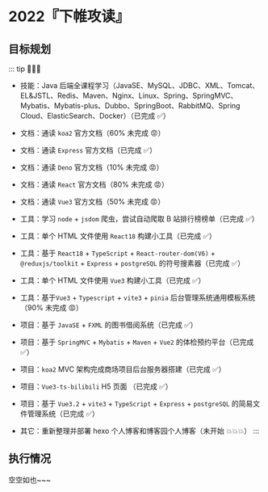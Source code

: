 # 2022『下帷攻读』<Badge text="2022"/>

## 目标规划

::: tip 💬💬💬

- 技能：Java 后端全课程学习（JavaSE、MySQL、JDBC、XML、Tomcat、EL&JSTL、Redis、Maven、Nginx、Linux、Spring、SpringMVC、Mybatis、Mybatis-plus、Dubbo、SpringBoot、RabbitMQ、Spring Cloud、ElasticSearch、Docker）（已完成 ✅）

- 文档：通读 `koa2` 官方文档（60% 未完成 😡）
- 文档：通读 `Express` 官方文档（已完成 ✅）
- 文档：通读 `Deno` 官方文档（10% 未完成 😡）
- 文档：通读 `React` 官方文档（80% 未完成 😡）
- 文档：通读 `Vue3` 官方文档（50% 未完成 😡）

- 工具：学习 `node` + `jsdom` 爬虫，尝试自动爬取 B 站排行榜榜单（已完成 ✅）
- 工具：单个 HTML 文件使用 `React18` 构建小工具（已完成 ✅）
- 工具：基于 `React18` + `TypeScript` + `React-router-dom(V6)` + `@reduxjs/toolkit` + `Express` + `postgreSQL` 的符号搜素器（已完成 ✅）
- 工具：单个 HTML 文件使用 `Vue3` 构建小工具（已完成 ✅）
- 工具：基于`Vue3` + `Typescript` + `vite3` + `pinia` 后台管理系统通用模板系统（90% 未完成 😡）

- 项目：基于 `JavaSE` + `FXML` 的图书借阅系统（已完成 ✅）
- 项目：基于 `SpringMVC` + `Mybatis` + `Maven` + `Vue2` 的体检预约平台（已完成 ✅）
- 项目：`koa2` MVC 架构完成商场项目后台服务器搭建（已完成 ✅）
- 项目：`Vue3-ts-bilibili` H5 页面 （已完成 ✅）
- 项目：基于 `Vue3.2` + `vite3` + `TypeScript` + `Express` + `postgreSQL` 的简易文件管理系统（已完成 ✅）

- 其它：重新整理并部署 hexo 个人博客和博客园个人博客（未开始 💥💥💥）
:::

## 执行情况

空空如也~~~
